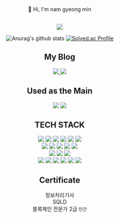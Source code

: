 

<div align=center>

👋 Hi, I'm nam gyeong min

<br>

<a href="https://github.com/devxb/gitanimals">
    <img src = "https://render.gitanimals.org/farms/gangintheremark"/>
</a>

![Anurag's github stats](https://github-readme-stats.vercel.app/api?username=gangintheremark)  [![Solved.ac Profile](http://mazassumnida.wtf/api/v2/generate_badge?boj=min959595)](https://solved.ac/min959595/) 
 
## My Blog 
<a href="https://gangintheremark.tistory.com/" target="_blank">
<img src="https://img.shields.io/badge/tistory-white?style=fot-the-badge&logo=tistory&logoColor=FC6D26"> </a>
<a href="https://velog.io/@gangintheremark" target="_blank">
<img src="https://img.shields.io/badge/velog-white?style=fot-the-badge&logo=velog&logoColor=20C997"> </a>

## Used as the Main
<img src="https://img.shields.io/badge/Java-white?style=fot-the-badge&logo=JAVA&logoColor=007396"> 
<img src="https://img.shields.io/badge/SpringBoot-white?style=fot-the-badge&logo=Spring Boot&logoColor=6DB33F"> 

## TECH STACK
<img src="https://img.shields.io/badge/C-white?style=fot-the-badge&logo=C&logoColor=A8B9CC"> 
<img src="https://img.shields.io/badge/Java-white?style=fot-the-badge&logo=Java&logoColor=007396"> 
<img src="https://img.shields.io/badge/JavaScript-white?style=fot-the-badge&logo=JavaScript&logoColor=F7DF1E"> 
<img src="https://img.shields.io/badge/JQuery-white?style=fot-the-badge&logo=JQuery&logoColor=0769AD">
<img src="https://img.shields.io/badge/SpringBoot-white?style=fot-the-badge&logo=Spring Boot&logoColor=6DB33F">  
<img src="https://img.shields.io/badge/SpringSecurity-white?style=fot-the-badge&logo=Spring Security&logoColor=6DB33F"><br>
<img src="https://img.shields.io/badge/HTML5-white?style=fot-the-badge&logo=HTML5&logoColor=E34F26">
<img src="https://img.shields.io/badge/CSS3-white?style=fot-the-badge&logo=CSS3&logoColor=1572B6">
<img src="https://img.shields.io/badge/Bootstrap-white?style=fot-the-badge&logo=Bootstrap&logoColor=7952B3">  
<img src="https://img.shields.io/badge/Selenium-white?style=fot-the-badge&logo=Selenium&logoColor=43B02A">
<img src="https://img.shields.io/badge/Thymeleaf-white?style=fot-the-badge&logo=Thymeleaf&logoColor=005F0F">  <br>
<img src="https://img.shields.io/badge/Oracle-white?style=fot-the-badge&logo=Oracle&logoColor=F80000"> 
<img src="https://img.shields.io/badge/MySQL-white?style=fot-the-badge&logo=MySQL&logoColor=4479A1"> 
<img src="https://img.shields.io/badge/MongoDB-white?style=fot-the-badge&logo=MongoDB&logoColor=47A248">  <br>
<img src="https://img.shields.io/badge/linux-white?style=fot-the-badge&logo=linux&logoColor=black"> 
<img src="https://img.shields.io/badge/docker-white?style=fot-the-badge&logo=docker&logoColor=2496ED"> 
<img src="https://img.shields.io/badge/AWS-white?style=fot-the-badge&logo=Amazon AWS&logoColor=232F3E"> 
<img src="https://img.shields.io/badge/AWS S3-white?style=fot-the-badge&logo=Amazon S3&logoColor=569A31"> 
<img src="https://img.shields.io/badge/GitHub-white?style=fot-the-badge&logo=GitHub&logoColor=181717"> 
<img src="https://img.shields.io/badge/GitLab-white?style=fot-the-badge&logo=GitLab&logoColor=FC6D26"> 


## Certificate
정보처리기사 <br>
SQLD <br>
블록체인 전문가 2급 `민간` <br>

</div>
